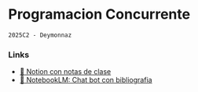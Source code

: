 # Programacion Concurrente
```2025C2 - Deymonnaz```

### Links
- [📔 Notion con notas de clase](https://jordafiuba.notion.site/programacion-concurrente?source=copy_link)
- [📔 NotebookLM: Chat bot con bibliografia](https://notebooklm.google.com/notebook/76c43be7-2ed0-479d-8468-61482d7f0d6a)
